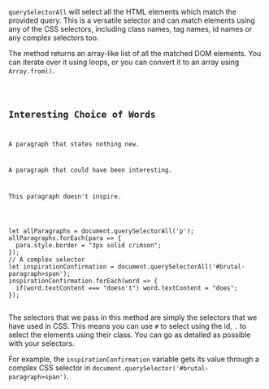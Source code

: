 `querySelectorAll` will select
all the HTML elements which match the
provided query. This is a versatile
selector
and
can match elements using any of the
CSS selectors, including class names, tag names,
id names or any complex selectors too.

The method returns an array-like
list of all the matched DOM elements. You
can iterate over it using loops, or
you can convert it to an array using
`Array.from()`.

<codeblock language="javascript" type="lesson">
<code>
<panel language="html">
<h2>Interesting Choice of Words</h2>
<p>A paragraph that states nothing new.</p>
<p class = "interesting-paragraph">A paragraph that could have been interesting.</p>
<p id = "brutal-paragraph"><span>This</span> paragraph <span>doesn't</span> inspire.</p>
</panel>
<panel language="javascript">
let allParagraphs = document.querySelectorAll('p');
allParagraphs.forEach(para => {
  para.style.border = "3px solid crimson";
});
// A complex selector
let inspirationConfirmation = document.querySelectorAll('#brutal-paragraph>span');
inspirationConfirmation.forEach(word => {
  if(word.textContent === "doesn't") word.textContent = "does";
});
</panel>
</code>
</codeblock>

The selectors that we pass in this
method are simply the selectors
that we have used in CSS. This means you
can use `#` to select using the id, `.` to
select the elements using their class.
You can go as detailed as possible
with your selectors.

For example, the `inspirationConfirmation`
variable gets its value through a complex
CSS selector in `document.querySelector('#brutal-paragraph>span')`.